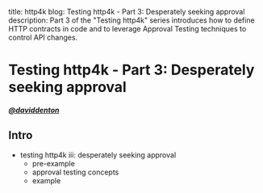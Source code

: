 title: http4k blog: Testing http4k - Part 3: Desperately seeking approval
description: Part 3 of the "Testing http4k" series introduces how to define HTTP contracts in code and to leverage Approval Testing techniques to control API changes.

# Testing http4k - Part 3: Desperately seeking approval

##### [@daviddenton][github] 

## Intro
- testing http4k iii: desperately seeking approval
    - pre-example 
    - approval testing concepts
    - example 

[github]: http://github.com/daviddenton
[http4k]: https://http4k.org
